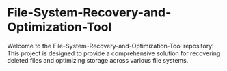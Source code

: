 # File-System-Recovery-and-Optimization-Tool
Welcome to the File-System-Recovery-and-Optimization-Tool repository! This project is designed to provide a comprehensive solution for recovering deleted files and optimizing storage across various file systems.
